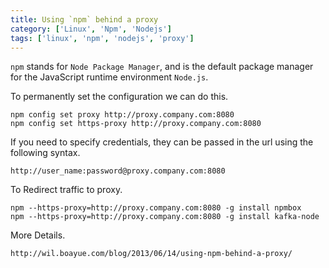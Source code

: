 ```yaml
---
title: Using `npm` behind a proxy
category: ['Linux', 'Npm', 'Nodejs']
tags: ['linux', 'npm', 'nodejs', 'proxy']
---
```


`npm` stands for `Node Package Manager`, and is the default package manager for the JavaScript runtime environment `Node.js`.

To permanently set the configuration we can do this.
	
	npm config set proxy http://proxy.company.com:8080
	npm config set https-proxy http://proxy.company.com:8080


If you need to specify credentials, they can be passed in the url using the following syntax.

	http://user_name:password@proxy.company.com:8080

To Redirect traffic to proxy.

	npm --https-proxy=http://proxy.company.com:8080 -g install npmbox
	npm --https-proxy=http://proxy.company.com:8080 -g install kafka-node

More Details.

	http://wil.boayue.com/blog/2013/06/14/using-npm-behind-a-proxy/